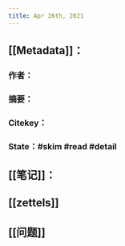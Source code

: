 ```yaml
---
title: Apr 26th, 2021
---
```


## [[Metadata]]：
### 作者：
### 摘要：
### Citekey：
### State：#skim #read #detail
## [[笔记]]：
###
## [[zettels]]
## [[问题]]
##
##
##
